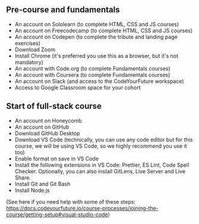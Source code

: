 ## Pre-course and fundamentals
- An account on Sololearn (to complete HTML, CSS and JS courses)
- An account on Freecodecamp (to complete HTML, CSS and JS courses)
- An account on Codepen (to complete the tribute and landing page exercises)
- Download Zoom
- Install Chrome (it's preferred you use this as a browser, but it's not mandatory)
- An account with Code.org (to complete Fundamentals courses)
- An account with Coursera (to complete Fundamentals courses)
- An account on Slack (and access to the CodeYourFuture workspace)
- Access to Google Classroom space for your cohort

## Start of full-stack course
- An account on Honeycomb
- An account on GitHub
- Download GitHub Desktop
- Download VS Code (technically, you can use any code editor but for this course, we will be using VS Code, so we highly recommend you use it too)
- Enable format on save in VS Code
- Install the following extensions in VS Code: Prettier, ES Lint, Code Spell Checker. Optionally, you can also install GitLens, Live Server and Live Share.
- Install Git and Git Bash
- Install Node.js

(See here if you need help with some of these steps: https://docs.codeyourfuture.io/course-processes/joining-the-course/getting-setup#visual-studio-code)
